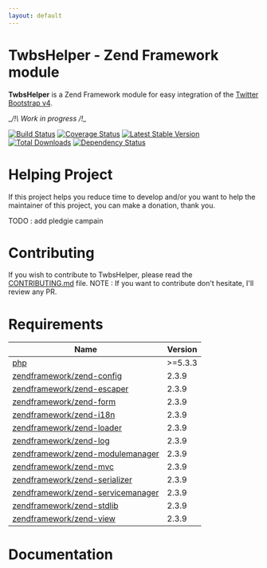 ```yaml
---
layout: default
---
```

# TwbsHelper - Zend Framework module

__TwbsHelper__ is a Zend Framework module for easy integration of the [Twitter Bootstrap v4](https://github.com/twbs/bootstrap).

__/!\ Work in progress /!\__

[![Build Status](https://travis-ci.org/neilime/zf-twbs-helper-module.svg?branch=master)](https://travis-ci.org/neilime/zf-twbs-helper-module)
[![Coverage Status](https://coveralls.io/repos/github/neilime/zf-twbs-helper-module/badge.svg)](https://coveralls.io/github/neilime/zf-twbs-helper-module)
[![Latest Stable Version](https://poser.pugx.org/neilime/zf-twbs-helper-module/v/stable.png)](https://packagist.org/packages/neilime/zf-twbs-helper-module)
[![Total Downloads](https://poser.pugx.org/neilime/zf-twbs-helper-module/downloads.png)](https://packagist.org/packages/neilime/zf-twbs-helper-module)
[![Dependency Status](https://www.versioneye.com/user/projects/5294fa9d632bac5a67000046/badge.png)](https://www.versioneye.com/user/projects/5294fa9d632bac5a67000046)

# Helping Project

If this project helps you reduce time to develop and/or you want to help the maintainer of this project, you can make a donation, thank you.

TODO : add pledgie campain

# Contributing

If you wish to contribute to TwbsHelper, please read the [CONTRIBUTING.md](CONTRIBUTING.md) file.
NOTE : If you want to contribute don't hesitate, I'll review any PR.

# Requirements

Name | Version
-----|--------
[php](https://secure.php.net/) | >=5.3.3
[zendframework/zend-config](https://github.com/zendframework/zend-config) | 2.3.9
[zendframework/zend-escaper](https://github.com/zendframework/zend-escaper) | 2.3.9
[zendframework/zend-form](https://github.com/zendframework/zend-form) | 2.3.9
[zendframework/zend-i18n](https://github.com/zendframework/zend-i18n) | 2.3.9
[zendframework/zend-loader](https://github.com/zendframework/zend-loader) | 2.3.9
[zendframework/zend-log](https://github.com/zendframework/zend-log) | 2.3.9
[zendframework/zend-modulemanager](https://github.com/zendframework/zend-modulemanager) | 2.3.9
[zendframework/zend-mvc](https://github.com/zendframework/zend-mvc) | 2.3.9
[zendframework/zend-serializer](https://github.com/zendframework/zend-serializer) | 2.3.9
[zendframework/zend-servicemanager](https://github.com/zendframework/zend-servicemanager) | 2.3.9
[zendframework/zend-stdlib](https://github.com/zendframework/zend-stdlib) | 2.3.9
[zendframework/zend-view](https://github.com/zendframework/zend-view) | 2.3.9

# Documentation
